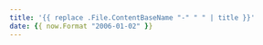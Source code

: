 ```yaml
---
title: '{{ replace .File.ContentBaseName "-" " " | title }}'
date: {{ now.Format "2006-01-02" }}
---
```

